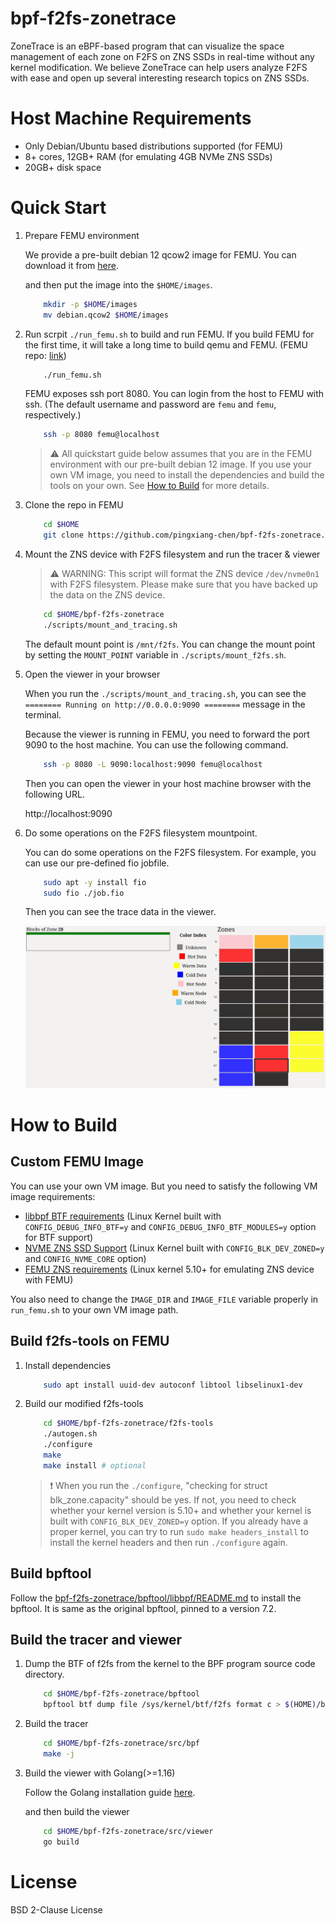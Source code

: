 # bpf-f2fs-zonetrace

ZoneTrace is an eBPF-based program that can visualize the space management of each zone on F2FS on ZNS SSDs in real-time without any kernel modification. We believe ZoneTrace can help users analyze F2FS with ease and open up several interesting research topics on ZNS SSDs.

# Host Machine Requirements

- Only Debian/Ubuntu based distributions supported (for FEMU)
- 8+ cores, 12GB+ RAM (for emulating 4GB NVMe ZNS SSDs)
- 20GB+ disk space

# Quick Start

1. Prepare FEMU environment

    We provide a pre-built debian 12 qcow2 image for FEMU. You can download it from [here](https://personalmicrosoftsoftware-my.sharepoint.com/:u:/g/personal/pingxiac_personalmicrosoftsoftware_uci_edu/EbSON0cUewhFgugceuFiAAQBRpy4hm4x1oZP0uZie6_CgA?e=qRUw8a).

    and then put the image into the `$HOME/images`.

    ```bash
        mkdir -p $HOME/images
        mv debian.qcow2 $HOME/images
    ```

2. Run scrpit `./run_femu.sh` to build and run FEMU.
    If you build FEMU for the first time, it will take a long time to build qemu and FEMU. (FEMU repo: [link](https://github.com/vtess/FEMU))

    ```bash
        ./run_femu.sh
    ```

    FEMU exposes ssh port 8080. You can login from the host to FEMU with ssh. (The default username and password are `femu` and `femu`, respectively.)

    ```bash
        ssh -p 8080 femu@localhost
    ```

   > ⚠️ All quickstart guide below assumes that you are in the FEMU environment with our pre-built debian 12 image. If you use your own VM image, you need to install the dependencies and build the tools on your own. See [How to Build](#how-to-build) for more details.

3. Clone the repo in FEMU

    ```bash
        cd $HOME
        git clone https://github.com/pingxiang-chen/bpf-f2fs-zonetrace.git
    ```

4. Mount the ZNS device with F2FS filesystem and run the tracer & viewer
    
    > ⚠️ WARNING: This script will format the ZNS device `/dev/nvme0n1` with F2FS filesystem. Please make sure that you have backed up the data on the ZNS device.

    ```bash
        cd $HOME/bpf-f2fs-zonetrace
        ./scripts/mount_and_tracing.sh
    ```

    The default mount point is `/mnt/f2fs`. You can change the mount point by setting the `MOUNT_POINT` variable in `./scripts/mount_f2fs.sh`.

5. Open the viewer in your browser

    When you run the `./scripts/mount_and_tracing.sh`, you can see the `======== Running on http://0.0.0.0:9090 ========` message in the terminal.
    
    Because the viewer is running in FEMU, you need to forward the port 9090 to the host machine. You can use the following command.

    ```bash
        ssh -p 8080 -L 9090:localhost:9090 femu@localhost
    ```

    Then you can open the viewer in your host machine browser with the following URL.
    
    http://localhost:9090

6. Do some operations on the F2FS filesystem mountpoint.

    You can do some operations on the F2FS filesystem. For example, you can use our pre-defined fio jobfile.

    ```bash
        sudo apt -y install fio
        sudo fio ./job.fio
    ```

    Then you can see the trace data in the viewer.

    ![viewer](./assets/viewer.png)


# How to Build

## Custom FEMU Image

You can use your own VM image. But you need to satisfy the following VM image requirements:
- [libbpf BTF requirements](https://github.com/pingxiang-chen/bpf-f2fs-zonetrace/tree/main/bpftool/libbpf#bpf-co-re-compile-once--run-everywhere) (Linux Kernel built with `CONFIG_DEBUG_INFO_BTF=y` and `CONFIG_DEBUG_INFO_BTF_MODULES=y` option for BTF support)
- [NVME ZNS SSD Support](https://zonedstorage.io/docs/linux/config) (Linux Kernel built with `CONFIG_BLK_DEV_ZONED=y` and `CONFIG_NVME_CORE` option)
- [FEMU ZNS requirements](https://github.com/vtess/FEMU#installation) (Linux kernel 5.10+ for emulating ZNS device with FEMU)

You also need to change the `IMAGE_DIR` and `IMAGE_FILE` variable properly in `run_femu.sh` to your own VM image path.


## Build f2fs-tools on FEMU

1. Install dependencies


    ```bash
        sudo apt install uuid-dev autoconf libtool libselinux1-dev
    ```

2. Build our modified f2fs-tools

    ```bash
        cd $HOME/bpf-f2fs-zonetrace/f2fs-tools
        ./autogen.sh
        ./configure
        make
        make install # optional
    ```
    > ❗ When you run the `./configure`, "checking for struct blk_zone.capacity" should be yes. If not, you need to check whether your kernel version is 5.10+ and whether your kernel is built with `CONFIG_BLK_DEV_ZONED=y` option. If you already have a proper kernel, you can try to run `sudo make headers_install` to install the kernel headers and then run `./configure` again.

## Build bpftool

Follow the [bpf-f2fs-zonetrace/bpftool/libbpf/README.md](https://github.com/pingxiang-chen/bpf-f2fs-zonetrace/blob/main/bpftool/README.md) to install the bpftool. It is same as the original bpftool, pinned to a version 7.2.

## Build the tracer and viewer

1. Dump the BTF of f2fs from the kernel to the BPF program source code directory.

    ```bash
        cd $HOME/bpf-f2fs-zonetrace/bpftool
        bpftool btf dump file /sys/kernel/btf/f2fs format c > $(HOME)/bpf-f2fs-zonetrace/src/bpf/f2fs.h
    ```

2. Build the tracer

    ```bash
        cd $HOME/bpf-f2fs-zonetrace/src/bpf
        make -j
    ```

8. Build the viewer with Golang(>=1.16)

    Follow the Golang installation guide [here](https://golang.org/doc/install).

    and then build the viewer
    ```bash
        cd $HOME/bpf-f2fs-zonetrace/src/viewer
        go build
    ```

# License
BSD 2-Clause License
